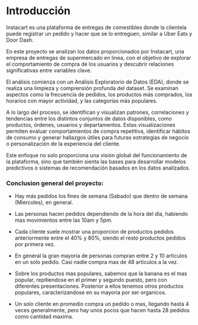 # Introducción

Instacart es una plataforma de entregas de comestibles donde la clientela puede registrar un pedido y hacer que se lo entreguen, similar a Uber Eats y Door Dash.

En este proyecto se analizan los datos proporcionados por Instacart, una empresa de entregas de supermercado en línea, con el objetivo de explorar el comportamiento de compra de los usuarios y descubrir relaciones significativas entre variables clave.

El análisis comienza con un Análisis Exploratorio de Datos (EDA), donde se realiza una limpieza y comprensión profunda del dataset. Se examinan aspectos como la frecuencia de pedidos, los productos más comprados, los horarios con mayor actividad, y las categorías más populares.

A lo largo del proceso, se identifican y visualizan patrones, correlaciones y tendencias entre los distintos conjuntos de datos disponibles, como productos, órdenes, usuarios y departamentos. Estas visualizaciones permiten evaluar comportamientos de compra repetitiva, identificar hábitos de consumo y generar hallazgos útiles para futuras estrategias de negocio o personalización de la experiencia del cliente.

Este enfoque no solo proporciona una visión global del funcionamiento de la plataforma, sino que también sienta las bases para desarrollar modelos predictivos o sistemas de recomendación basados en los datos analizados.


### Conclusion general del proyecto:
- Hay más pedidos los fines de semana (Sabado) que dentro de semana (Miercoles), en general.

- Las personas hacen pedidos dependiendo de la hora del día, habiendo mas movimientos
entre las 10am y 5pm.

- Cada cliente suele mostrar una proporcion de productos pedidos anteriormente entre el 40% y 80%, siendo el resto productos
pedidos por primera vez.

- En general la gran mayoria de personas compran entre 2 y 10 articulos en un solo pedido. Casi nadie compra mas de 48
articulos a la vez.

- Sobre los productos mas populares, sabemos que la banana  es el mas popular, repitiendose en el primer y 
segundo puesto, pero con diferentes presentaciones. Posterior a ellos tenemos otros productos populares, caracterizandose
en su mayoria por ser organicos.

- Un solo cliente en promedio compra un pedido o mas, llegando hasta 4 veces generalmente, pero hay unos pocos que hacen
hasta 28 pedidos como cantidad maxima.
